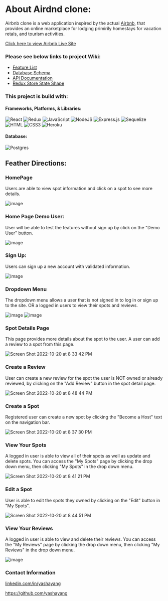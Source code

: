 # About Airdnd clone:

Airbnb clone is a web application inspired by the actual [Airbnb](https://www.airbnb.com/), that provides an online marketplace for lodging primirily homestays for vacation retals, and tourism activities. 

[Click here to view Airbnb Live Site](https://my-first-project-airbnb.herokuapp.com/)

### Please see below links to project Wiki:
* [Feature List](https://github.com/yashayang/Airdnd-Project/wiki/Feature-List)
* [Database Schema](https://github.com/yashayang/Airdnd-Project/wiki/Database-Schema)
* [API Documentation](https://github.com/yashayang/Airdnd-Project/wiki/API-Documentation)
* [Redux Store State Shape](https://github.com/yashayang/Airdnd-Project/wiki/Redux-Store-Shape)

### This project is build with:
#### Frameworks, Platforms, & Libraries:
![React](https://img.shields.io/badge/react-%2320232a.svg?style=for-the-badge&logo=react&logoColor=%2361DAFB)
![Redux](https://img.shields.io/badge/redux-%23593d88.svg?style=for-the-badge&logo=redux&logoColor=white)
![JavaScript](https://img.shields.io/badge/javascript-%23323330.svg?style=for-the-badge&logo=javascript&logoColor=%23F7DF1E)
![NodeJS](https://img.shields.io/badge/node.js-6DA55F?style=for-the-badge&logo=node.js&logoColor=white)
![Express.js](https://img.shields.io/badge/express.js-%23404d59.svg?style=for-the-badge&logo=express&logoColor=%2361DAFB)
![Sequelize](https://img.shields.io/badge/Sequelize-52B0E7?style=for-the-badge&logo=Sequelize&logoColor=white)
![HTML](https://camo.githubusercontent.com/49fbb99f92674cc6825349b154b65aaf4064aec465d61e8e1f9fb99da3d922a1/68747470733a2f2f696d672e736869656c64732e696f2f62616467652f68746d6c352d2532334533344632362e7376673f7374796c653d666f722d7468652d6261646765266c6f676f3d68746d6c35266c6f676f436f6c6f723d7768697465)
![CSS3](https://camo.githubusercontent.com/e6b67b27998fca3bccf4c0ee479fc8f9de09d91f389cccfbe6cb1e29c10cfbd7/68747470733a2f2f696d672e736869656c64732e696f2f62616467652f637373332d2532333135373242362e7376673f7374796c653d666f722d7468652d6261646765266c6f676f3d63737333266c6f676f436f6c6f723d7768697465)
![Heroku](https://camo.githubusercontent.com/d18f98a93a8ca015503870e592f96dbdf86f41048e9de1fbbbd4b2dcc7c456b1/68747470733a2f2f696d672e736869656c64732e696f2f62616467652f6865726f6b752d2532333433303039382e7376673f7374796c653d666f722d7468652d6261646765266c6f676f3d6865726f6b75266c6f676f436f6c6f723d7768697465)

#### Database:
![Postgres](https://img.shields.io/badge/postgres-%23316192.svg?style=for-the-badge&logo=postgresql&logoColor=white)

## Feather Directions:

### HomePage

Users are able to view spot information and click on a spot to see more details.

![image](https://user-images.githubusercontent.com/1794317/197103330-228d7d4e-2d67-4653-81e7-9039854d2804.png)


### Home Page Demo User:

User will be able to test the features without sign up by click on the "Demo User" button.

![image](https://user-images.githubusercontent.com/1794317/197103596-06dc8f33-2c78-4194-a633-d271c7d53ce6.png)


### Sign Up:

Users can sign up a new account with validated information.

![image](https://user-images.githubusercontent.com/1794317/197104259-19812617-4bb8-4f43-8524-016d5fdfde29.png)


### Dropdown Menu

The dropdown menu allows a user that is not signed in to log in or sign up to the site. OR a logged in users to view their spots and reviews.

![image](https://user-images.githubusercontent.com/1794317/197105075-09f02f03-c3a5-43c0-8804-6818004091fd.png)
![image](https://user-images.githubusercontent.com/1794317/197104796-f93a2d92-38ca-40f5-b551-ec5fcbcbeb75.png)


### Spot Details Page

This page provides more details about the spot to the user. A user can add a review to a spot from this page.

![Screen Shot 2022-10-20 at 8 33 42 PM](https://user-images.githubusercontent.com/1794317/197105701-69521bb3-49d6-477a-a57d-9235106da246.png)


### Create a Review

User can create a new review for the spot the user is NOT owned or already reviewed, by clicking on the "Add Review" button in the spot detail page.

![Screen Shot 2022-10-20 at 8 48 44 PM](https://user-images.githubusercontent.com/1794317/197107617-fdeb9a57-6b44-4bdb-b7bc-e91a3bed7a95.png)


### Create a Spot

Registered user can create a new spot by clicking the "Become a Host" text on the navigation bar.

![Screen Shot 2022-10-20 at 8 37 30 PM](https://user-images.githubusercontent.com/1794317/197106190-d81e2168-fc66-4b24-94de-aea83623f90d.png)


### View Your Spots

A logged in user is able to view all of their spots as well as update and delete spots. You can access the "My Spots" page by clicking the drop down menu, then clicking "My Spots" in the drop down menu.

![Screen Shot 2022-10-20 at 8 41 21 PM](https://user-images.githubusercontent.com/1794317/197106461-a5f0fa1d-67cf-4835-a700-847a218e71b7.png)

### Edit a Spot

User is able to edit the spots they owned by clicking on the "Edit" button in "My Spots".

![Screen Shot 2022-10-20 at 8 44 51 PM](https://user-images.githubusercontent.com/1794317/197107166-2aa4487d-8e45-4dde-8999-f5b07ad98ce6.png)

### View Your Reviews

A logged in user is able to view and delete their reviews. You can access the "My Reviews" page by clicking the drop down menu, then clicking "My Reviews" in the drop down menu.

![image](https://user-images.githubusercontent.com/1794317/197106627-9c0e41f8-b81e-47e9-a36b-50415a764ddf.png)

### Contact Information

[linkedin.com/in/yashayang](linkedin.com/in/yashayang)

https://github.com/yashayang
